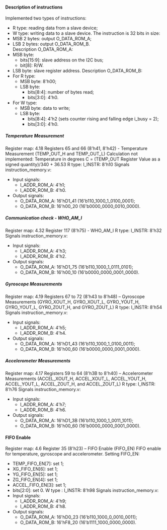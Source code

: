 #### Description of instructions
Implemented two types of instructions:
- R type: reading data from a slave device;
- W type: writing data to a slave device.
The instruction is 32 bits in size:
- MSB 2 bytes: output O_DATA_ROM_A;
- LSB 2 bytes: output O_DATA_ROM_B.  
Description O_DATA_ROM_A:
- MSB byte:
    - bits[15:9]: slave address on the I2C bus;
    - bit[8]: R/W.
- LSB byte: slave register address.
Description O_DATA_ROM_B:
- For R type:
    - MSB byte: 8'h00;
    - LSB byte:
        - bits[8:4]: number of bytes read;
        - bits[3:0]: 4'h0.
- For W type:
    - MSB byte: data to write;
    - LSB byte:
        - bits[8:4]: 4'h2 (sets counter rising and falling edge i_busy = 2);
        - bits[3:0]: 4'h0.
##### Temperature Measurement
Register map: 4.18 Registers 65 and 66 (8'h41, 8'h42) - Temperature Measurement (TEMP_OUT_H and TEMP_OUT_L)
    Calculation not implemented:
    Temperature in degrees C = (TEMP_OUT Register Value as a signed quantity)/340 + 36.53
R type: I_INSTR: 8'h10
Signals instruction_memory.v:
- Input signals:
    - I_ADDR_ROM_A: 4'h1;
    - I_ADDR_ROM_B: 4'h0.
- Output signals:
    - O_DATA_ROM_A: 16'hD1_41 (16'b110_1000_1_0100_0001);
    - O_DATA_ROM_B: 16'h00_20 (16'b0000_0000_0010_0000).
    
##### Communication check  - WHO_AM_I
Register map: 4.32 Register 117 (8'h75) - WHO_AM_I
R type: I_INSTR: 8'h32
Signals instruction_memory.v:
- Input signals:
    - I_ADDR_ROM_A: 4'h3;
    - I_ADDR_ROM_B: 4'h2.
- Output signals:
    - O_DATA_ROM_A: 16'hD1_75 (16'b110_1000_1_0111_0101);
    - O_DATA_ROM_B: 16'h00_10 (16'b0000_0000_0001_0000).
    
##### Gyroscope Measurements
Register map: 4.19 Registers 67 to 72 (8'h43 to 8'h48) – Gyroscope Measurements (GYRO_XOUT_H, GYRO_XOUT_L, GYRO_YOUT_H, GYRO_YOUT_L, GYRO_ZOUT_H, and GYRO_ZOUT_L)
R type: I_INSTR: 8'h54
Signals instruction_memory.v:
- Input signals:
    - I_ADDR_ROM_A: 4'h5;
    - I_ADDR_ROM_B: 4'h4.
- Output signals:
    - O_DATA_ROM_A: 16'hD1_43 (16'b110_1000_1_0100_0011);
    - O_DATA_ROM_B: 16'h00_60 (16'b0000_0000_0001_0000).
    
##### Accelerometer Measurements
Register map: 4.17 Registers 59 to 64 (8'h3B to 8'h40) – Accelerometer Measurements (ACCEL_XOUT_H, ACCEL_XOUT_L, ACCEL_YOUT_H, ACCEL_YOUT_L, ACCEL_ZOUT_H, and ACCEL_ZOUT_L)
R type: I_INSTR: 8'h76
Signals instruction_memory.v:
- Input signals:
    - I_ADDR_ROM_A: 4'h7;
    - I_ADDR_ROM_B: 4'h6.
- Output signals:
    - O_DATA_ROM_A: 16'hD1_3B (16'b110_1000_1_0011_1011);
    - O_DATA_ROM_B: 16'h00_60 (16'b0000_0000_0001_0000).
    
#### FIFO Enable
Register map: 4.6 Register 35 (8'h23) – FIFO Enable (FIFO_EN)
FIFO enable for temperature, gyroscope and accelerometer.
Setting FIFO_EN:
- TEMP_FIFO_EN[7]: set 1;
- XG_FIFO_EN[6]: set 1;
- YG_FIFO_EN[5]: set 1;
- ZG_FIFO_EN[4]: set 1;
- ACCEL_FIFO_EN[3]: set 1;
- bits[2:0]: set 0.
W type : I_INSTR: 8'h98
Signals instruction_memory.v:
- Input signals:
    - I_ADDR_ROM_A: 4'h9;
    - I_ADDR_ROM_B: 4'h8.
- Output signals:
    - O_DATA_ROM_A: 16'hD0_23 (16'b110_1000_0_0010_0011);
    - O_DATA_ROM_B: 16'hF8_20 (16'b1111_1000_0000_0000).